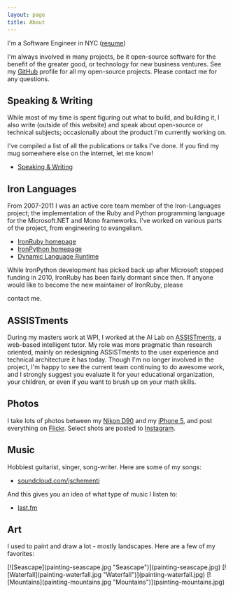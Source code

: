 ```yaml
---
layout: page
title: About
---
```


I'm a Software Engineer in NYC ([resume](../resume))

I'm always involved in many projects, be it open-source software for the
benefit of the greater good, or technology for new business ventures.
See my [GitHub](http://github.com/jschementi) profile for all my open-source
projects. Please <span><script>outputContactMeEmailLink()</script><noscript>contact me</noscript></span> for any questions.

<!---
## Moven

I oversee the design and engineering of <a href="http://moven.com" target="_blank">Moven</a>,
an app that helps you manage your money as you spend it.

Get the app for
<a href="https://itunes.apple.com/us/app/moven/id661035659" target="_blank">iPhone</a>
or
<a href="https://play.google.com/store/apps/details?id=com.movencorp.moven" target="_blank">Android</a>,
and please apply for an account. It's free!
-->

## Speaking & Writing

While most of my time is spent figuring out what to build, and building it, I
also write (outside of this website) and speak about open-source or technical
subjects; occasionally about the product I'm currently working on.

I've compiled a list of all the publications or talks I've done. If you find my
mug somewhere else on the internet, let me know!

<ul>
  <li><a href="/talks">Speaking & Writing</a></li>
</ul>

## Iron Languages

From 2007-2011 I was an active core team member of the Iron-Languages project;
the implementation of the Ruby and Python programming language for the
Microsoft.NET and Mono frameworks. I've worked on various parts of the project,
from engineering to evangelism.

<ul>
  <li><a target="_blank" href="http://ironruby.net" target="_blank">IronRuby homepage</a></li>
  <li><a target="_blank" href="http://ironpython.net" target="_blank">IronPython homepage</a></li>
  <li><a target="_blank" href="http://dlr.codeplex.com" target="_blank">Dynamic Language Runtime</a></li>
</ul>

While IronPython development has picked back up after Microsoft stopped funding
in 2010, IronRuby has been fairly dormant since then. If anyone would like to
become the new maintainer of IronRuby, please
<script>outputContactMeEmailLink()</script><noscript>contact me</noscript>.

## ASSISTments

During my masters work at WPI, I worked at the AI Lab on <a target="_blank"
href="http://assistments.org">ASSISTments</a>, a web-based intelligent tutor.
My role was more pragmatic than research oriented, mainly on redesigning
ASSISTments to the user experience and technical architecture it has today.
Though I'm no longer involved in the project, I'm happy to see the current team
continuing to do awesome work, and I strongly suggest you evaluate it for your
educational organization, your children, or even if you want to brush up on
your math skills.

## Photos

I take lots of photos between my <a target="_blank" href="http://www.flickr.com/cameras/nikon/d90/">Nikon D90</a> and my <a target="_blank" href="http://www.flickr.com/cameras/apple/iphone_5/">iPhone 5</a>, and post everything on <a target="_blank"  href="http://www.flickr.com/photos/jschementi/">Flickr</a>. Select shots are posted to <a target="_blank" href="http://instagram.com/jschementi">Instagram</a>.

## Music

Hobbiest guitarist, singer, song-writer. Here are some of my songs:

- [soundcloud.com/jschementi](https://soundcloud.com/jschementi)

And this gives you an idea of what type of music I listen to:

- [last.fm](http://www.last.fm/user/jschementi)

## Art

I used to paint and draw a lot - mostly landscapes. Here are a few of my favorites:
<div class="paintings">
[![Seascape](painting-seascape.jpg "Seascape")](painting-seascape.jpg)
[![Waterfall](painting-waterfall.jpg "Waterfall")](painting-waterfall.jpg)
[![Mountains](painting-mountains.jpg "Mountains")](painting-mountains.jpg)
</div>
